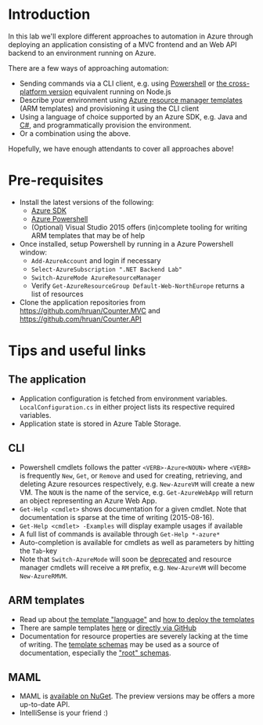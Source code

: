 # Introduction

In this lab we'll explore different approaches to automation in Azure through
deploying an application consisting of a MVC frontend and an Web API backend to
an environment running on Azure.

There are a few ways of approaching automation:

  - Sending commands via a CLI client, e.g. using [Powershell][5] or [the
      cross-platform version][6] equivalent running on Node.js
  - Describe your environment using [Azure resource manager templates][7] (ARM
      templates) and provisioning it using the CLI client
  - Using a language of choice supported by an Azure SDK, e.g. Java and
      [C#][8], and programmatically provision the environment.
  - Or a combination using the above.

Hopefully, we have enough attendants to cover all approaches above!

# Pre-requisites

  - Install the latest versions of the following:
      - [Azure SDK][9]
      - [Azure Powershell][10]
      - (Optional) Visual Studio 2015 offers (in)complete tooling for writing
	  ARM templates that may be of help
  - Once installed, setup Powershell by running in a Azure Powershell window:
      - `Add-AzureAccount` and login if necessary
      - `Select-AzureSubscription ".NET Backend Lab"`
      - `Switch-AzureMode AzureResourceManager`
      - Verify `Get-AzureResourceGroup Default-Web-NorthEurope` returns a list
	  of resources
  - Clone the application repositories from
      https://github.com/hruan/Counter.MVC and
      https://github.com/hruan/Counter.API

# Tips and useful links

## The application

  - Application configuration is fetched from environment variables.
      `LocalConfiguration.cs` in either project lists its respective required
      variables.
  - Application state is stored in Azure Table Storage.

## CLI

  - Powershell cmdlets follows the patter `<VERB>-Azure<NOUN>` where `<VERB>`
      is frequently `New`, `Get`, or `Remove` and used for creating,
      retrieving, and deleting Azure resources respectively, e.g. `New-AzureVM`
      will create a new VM. The `NOUN` is the name of the service, e.g.
      `Get-AzureWebApp` will return an object representing an Azure Web App.
  - `Get-Help <cmdlet>` shows documentation for a given cmdlet. Note that
      documentation is sparse at the time of writing (2015-08-16).
  - `Get-Help <cmdlet> -Examples` will display example usages if available
  - A full list of commands is available through `Get-Help *-azure*`
  - Auto-completion is available for cmdlets as well as parameters by hitting
      the `Tab`-key
  - Note that `Switch-AzureMode` will soon be [deprecated][3] and resource
      manager cmdlets will receive a `RM` prefix, e.g. `New-AzureVM` will
      become `New-AzureRMVM`.

## ARM templates

  - Read up about [the template "language"][7] and [how to deploy the
      templates][11]
  - There are sample templates [here][12] or [directly via GitHub][1]
  - Documentation for resource properties are severely lacking at the time of
      writing. The [template schemas][2] may be used as a source of
      documentation, especially the ["root" schemas][13].

## MAML

  - MAML is [available on NuGet][4]. The preview versions may be offers a more
      up-to-date API.
  - IntelliSense is your friend :)

[1]: https://github.com/Azure/azure-quickstart-templates
[2]: https://github.com/Azure/azure-resource-manager-schemas
[3]: https://github.com/Azure/azure-powershell/wiki/Deprecation-of-Switch-AzureMode-in-Azure-PowerShell
[4]: https://www.nuget.org/packages/Microsoft.WindowsAzure.Management.Libraries
[5]: https://github.com/Azure/azure-powershell
[6]: https://github.com/Azure/azure-xplat-cli
[7]: https://azure.microsoft.com/en-us/documentation/articles/resource-group-authoring-templates/
[8]: http://www.jeff.wilcox.name/2014/04/wamlmaml/
[9]: http://azure.microsoft.com/blog/2015/07/20/announcing-the-azure-sdk-2-7-for-net/
[10]: https://github.com/Azure/azure-powershell/releases
[11]: https://azure.microsoft.com/en-us/documentation/articles/resource-group-template-deploy/
[12]: http://azure.microsoft.com/en-us/documentation/templates/
[13]: https://github.com/Azure/azure-resource-manager-schemas/tree/master/schemas/2015-01-01
